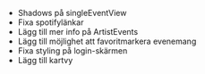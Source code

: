 - Shadows på singleEventView
- Fixa spotifylänkar
- Lägg till mer info på ArtistEvents
- Lägg till möjlighet att favoritmarkera evenemang
- Fixa styling på login-skärmen
- Lägg till kartvy
